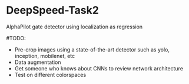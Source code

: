 # DeepSpeed-Task2
AlphaPilot gate detector using localization as regression

#TODO:
* Pre-crop images using a state-of-the-art detector such as yolo, inception, mobilenet, etc
* Data augmentation
* Get someone who knows about CNNs to review network architecture
* Test on different colorspaces
